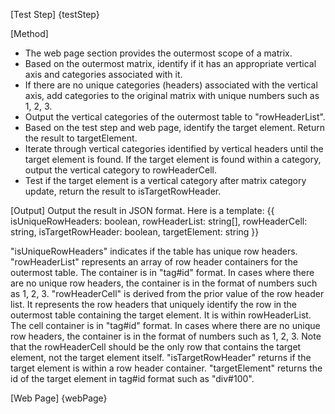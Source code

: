 [Test Step]
{testStep}

[Method]

* The web page section provides the outermost scope of a matrix.
* Based on the outermost matrix, identify if it has an appropriate vertical axis and categories associated with it.
* If there are no unique categories (headers) associated with the vertical axis, add categories to the original matrix with unique numbers such as 1, 2, 3.
* Output the vertical categories of the outermost table to "rowHeaderList".
* Based on the test step and web page, identify the target element. Return the result to targetElement.
* Iterate through vertical categories identified by vertical headers until the target element is found. If the target element is found within a category, output the vertical category to rowHeaderCell.
* Test if the target element is a vertical category after matrix category update, return the result to isTargetRowHeader.

[Output]
Output the result in JSON format.
Here is a template:
{{
isUniqueRowHeaders: boolean,
rowHeaderList: string[],
rowHeaderCell: string,
isTargetRowHeader: boolean,
targetElement: string
}}

"isUniqueRowHeaders" indicates if the table has unique row headers.
"rowHeaderList" represents an array of row header containers for the outermost table. The container is in "tag#id" format. In cases where there are no unique row headers, the container is in the format of numbers such as 1, 2, 3.
"rowHeaderCell" is derived from the prior value of the row header list. It represents the row headers that uniquely identify the row in the outermost table containing the target element. It is within rowHeaderList. The cell container is in "tag#id" format. In cases where there are no unique row headers, the container is in the format of numbers such as 1, 2, 3. Note that the rowHeaderCell should be the only row that contains the target element, not the target element itself.
"isTargetRowHeader" returns if the target element is within a row header container.
"targetElement" returns the id of the target element in tag#id format such as "div#100".

[Web Page]
{webPage}